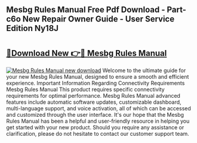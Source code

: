 ## Mesbg Rules Manual Free Pdf Download - Part-c6o New Repair Owner Guide - User Service Edition Ny18J

# <h2><a href="http://bc9935.oget.top/?id=Mesbg+Rules+Manual">🔗Download New 👉🔴 Mesbg Rules Manual</a></h2>

[![Mesbg Rules Manual new download](https://i.imgur.com/5g1atiW.png)](http://bc9935.oget.top/?id=Mesbg+Rules+Manual)
Welcome to the ultimate guide for your new Mesbg Rules Manual, designed to ensure a smooth and efficient experience. Important Information Regarding Connectivity Requirements Mesbg Rules Manual This product requires specific connectivity requirements for optimal performance. Mesbg Rules Manual advanced features include automatic software updates, customizable dashboard, multi-language support, and voice activation, all of which can be accessed and customized through the user interface. It's our hope that the Mesbg Rules Manual has been a helpful and user-friendly resource in helping you get started with your new product. Should you require any assistance or clarification, please do not hesitate to contact our customer support team.
